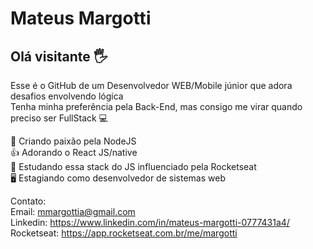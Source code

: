# Mateus Margotti
## Olá visitante 🖐

Esse é o GitHub de um Desenvolvedor WEB/Mobile júnior que adora desafios envolvendo lógica <br>
Tenha minha preferência pela Back-End, mas consigo me virar quando preciso ser FullStack 💻

🥰 Criando paixão pela NodeJS<br>
👍 Adorando o React JS/native<br>
🚀 Estudando essa stack do JS influenciado pela Rocketseat<br>
🖥️ Estagiando como desenvolvedor de sistemas web <br>

Contato:<br>
Email: mmargottia@gmail.com<br>
Linkedin: https://www.linkedin.com/in/mateus-margotti-0777431a4/<br>
Rocketseat: https://app.rocketseat.com.br/me/margotti<br>
